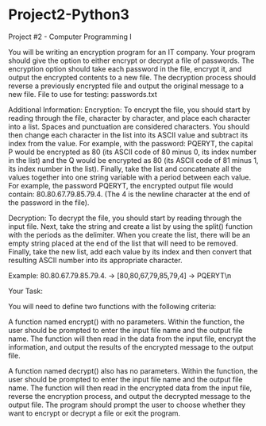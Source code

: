 # Project2-Python3
Project #2 - Computer Programming I

You will be writing an encryption program for an IT company. Your program should give the option to either encrypt or decrypt a file of passwords. The encryption option should take each password in the file, encrypt it, and output the encrypted contents to a new file. The decryption process should reverse a previously encrypted file and output the original message to a new file. File to use for testing: passwords.txt 

Additional Information:
Encryption: To encrypt the file, you should start by reading through the file, character by character, and place each character into a list. Spaces and punctuation are considered characters.  You should then change each character in the list into its ASCII value and subtract its index from the value. For example, with the password: PQERYT, the capital P would be encrypted as 80 (its ASCII code of 80 minus 0, its index number in the list) and the Q would be encrypted as 80 (its ASCII code of 81 minus 1, its index number in the list).  Finally, take the list and concatenate all the values together into one string variable with a period between each value. For example, the password PQERYT, the encrypted output file would contain: 80.80.67.79.85.79.4.  (The 4 is the newline character at the end of the password in the file).

Decryption: To decrypt the file, you should start by reading through the input file. Next, take the string and create a list by using the split() function with the periods as the delimiter. When you create the list, there will be an empty string placed at the end of the list that will need to be removed. Finally, take the new list, add each value by its index and then convert that resulting ASCII number into its appropriate character.

Example: 80.80.67.79.85.79.4. → [80,80,67,79,85,79,4] → PQERYT\n

Your Task: 

You will need to define two functions with the following criteria:

A function named encrypt() with no parameters. Within the function, the user should be prompted to enter the input file name and the output file name. The function will then read in the data from the input file, encrypt the information, and output the results of the encrypted message to the output file.

A function named decrypt() also has no parameters. Within the function, the user should be prompted to enter the input file name and the output file name. The function will then read in the encrypted data from the input file, reverse the encryption process, and output the decrypted message to the output file.
The program should prompt the user to choose whether they want to encrypt or decrypt a file or exit the program.

